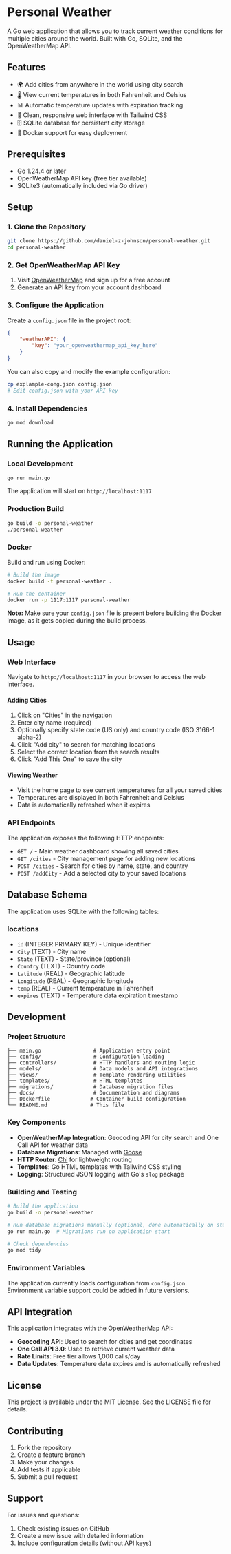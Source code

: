 # Personal Weather

A Go web application that allows you to track current weather conditions for multiple cities around the world. Built with Go, SQLite, and the OpenWeatherMap API.

## Features

- 🌍 Add cities from anywhere in the world using city search
- 🌡️ View current temperatures in both Fahrenheit and Celsius  
- 📊 Automatic temperature updates with expiration tracking
- 🎨 Clean, responsive web interface with Tailwind CSS
- 🗄️ SQLite database for persistent city storage
- 🐳 Docker support for easy deployment

## Prerequisites

- Go 1.24.4 or later
- OpenWeatherMap API key (free tier available)
- SQLite3 (automatically included via Go driver)

## Setup

### 1. Clone the Repository

```bash
git clone https://github.com/daniel-z-johnson/personal-weather.git
cd personal-weather
```

### 2. Get OpenWeatherMap API Key

1. Visit [OpenWeatherMap](https://openweathermap.org/api) and sign up for a free account
2. Generate an API key from your account dashboard

### 3. Configure the Application

Create a `config.json` file in the project root:

```json
{
    "weatherAPI": {
        "key": "your_openweathermap_api_key_here"
    }
}
```

You can also copy and modify the example configuration:

```bash
cp explample-cong.json config.json
# Edit config.json with your API key
```

### 4. Install Dependencies

```bash
go mod download
```

## Running the Application

### Local Development

```bash
go run main.go
```

The application will start on `http://localhost:1117`

### Production Build

```bash
go build -o personal-weather
./personal-weather
```

### Docker

Build and run using Docker:

```bash
# Build the image
docker build -t personal-weather .

# Run the container
docker run -p 1117:1117 personal-weather
```

**Note:** Make sure your `config.json` file is present before building the Docker image, as it gets copied during the build process.

## Usage

### Web Interface

Navigate to `http://localhost:1117` in your browser to access the web interface.

#### Adding Cities

1. Click on "Cities" in the navigation
2. Enter city name (required)
3. Optionally specify state code (US only) and country code (ISO 3166-1 alpha-2)
4. Click "Add city" to search for matching locations
5. Select the correct location from the search results
6. Click "Add This One" to save the city

#### Viewing Weather

- Visit the home page to see current temperatures for all your saved cities
- Temperatures are displayed in both Fahrenheit and Celsius
- Data is automatically refreshed when it expires

### API Endpoints

The application exposes the following HTTP endpoints:

- `GET /` - Main weather dashboard showing all saved cities
- `GET /cities` - City management page for adding new locations  
- `POST /cities` - Search for cities by name, state, and country
- `POST /addCity` - Add a selected city to your saved locations

## Database Schema

The application uses SQLite with the following tables:

### locations
- `id` (INTEGER PRIMARY KEY) - Unique identifier
- `City` (TEXT) - City name
- `State` (TEXT) - State/province (optional)
- `Country` (TEXT) - Country code
- `Latitude` (REAL) - Geographic latitude
- `Longitude` (REAL) - Geographic longitude  
- `temp` (REAL) - Current temperature in Fahrenheit
- `expires` (TEXT) - Temperature data expiration timestamp

## Development

### Project Structure

```
├── main.go                 # Application entry point
├── config/                 # Configuration loading
├── controllers/            # HTTP handlers and routing logic
├── models/                 # Data models and API integrations
├── views/                  # Template rendering utilities
├── templates/              # HTML templates
├── migrations/             # Database migration files
├── docs/                   # Documentation and diagrams
├── Dockerfile             # Container build configuration
└── README.md              # This file
```

### Key Components

- **OpenWeatherMap Integration**: Geocoding API for city search and One Call API for weather data
- **Database Migrations**: Managed with [Goose](https://github.com/pressly/goose) 
- **HTTP Router**: [Chi](https://github.com/go-chi/chi) for lightweight routing
- **Templates**: Go HTML templates with Tailwind CSS styling
- **Logging**: Structured JSON logging with Go's `slog` package

### Building and Testing

```bash
# Build the application
go build -o personal-weather

# Run database migrations manually (optional, done automatically on startup)
go run main.go  # Migrations run on application start

# Check dependencies
go mod tidy
```

### Environment Variables

The application currently loads configuration from `config.json`. Environment variable support could be added in future versions.

## API Integration

This application integrates with the OpenWeatherMap API:

- **Geocoding API**: Used to search for cities and get coordinates
- **One Call API 3.0**: Used to retrieve current weather data
- **Rate Limits**: Free tier allows 1,000 calls/day
- **Data Updates**: Temperature data expires and is automatically refreshed

## License

This project is available under the MIT License. See the LICENSE file for details.

## Contributing

1. Fork the repository
2. Create a feature branch
3. Make your changes
4. Add tests if applicable
5. Submit a pull request

## Support

For issues and questions:
1. Check existing issues on GitHub
2. Create a new issue with detailed information
3. Include configuration details (without API keys)